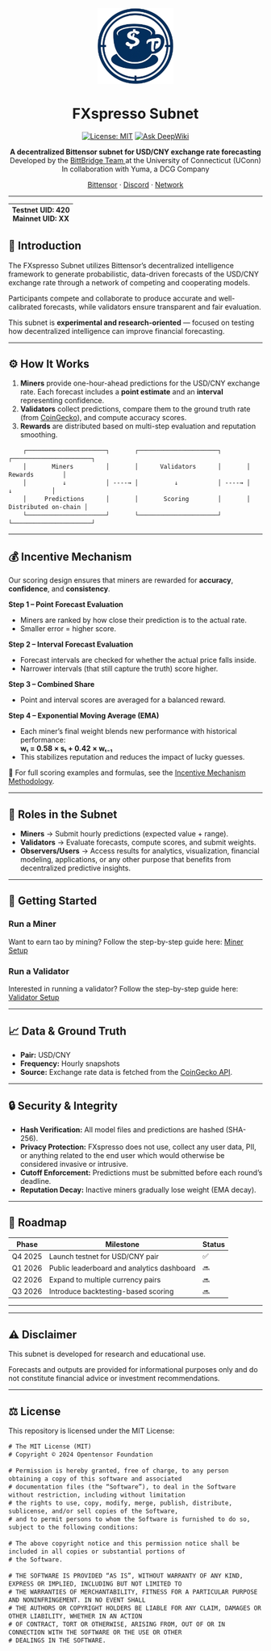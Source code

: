 <p align="center">
  <img src="https://raw.githubusercontent.com/bittbridge/bittbridge/FS-Drafting-ReadMe/docs/logo_FXspresso.svg" width="150"/>
</p>

<h1 align="center">FXspresso Subnet</h1>

<div align="center">

 [![License: MIT](https://img.shields.io/badge/License-MIT-yellow.svg)](https://opensource.org/licenses/MIT) [![Ask DeepWiki](https://deepwiki.com/badge.svg)](https://deepwiki.com/bittbridge/bittbridge)

</div>

<p align="center">
  <b>A decentralized Bittensor subnet for USD/CNY exchange rate forecasting</b><br>
  Developed by the 
  <a href="https://www.linkedin.com/posts/bittbridge-uconn_meet-the-bittbridge-team-behind-every-activity-7374484770837188608-UzTE">
    BittBridge Team
  </a> at the University of Connecticut (UConn)<br>
  In collaboration with Yuma, a DCG Company
</p>


<p align="center">
  <a href="https://bittensor.com">Bittensor</a> · 
  <a href="https://discord.gg">Discord</a> · 
  <a href="https://taostats.io/">Network</a>
</p>



---

<div align="center">

| **Testnet UID:**  420 <br> **Mainnet UID:**  XX |
| - |

</div>


## 💱 Introduction  

The FXspresso Subnet utilizes Bittensor’s decentralized intelligence framework to generate probabilistic, data-driven forecasts of the USD/CNY exchange rate through a network of competing and cooperating models.

Participants compete and collaborate to produce accurate and well-calibrated forecasts, while validators ensure transparent and fair evaluation.

This subnet is **experimental and research-oriented** — focused on testing how decentralized intelligence can improve financial forecasting.

---

## ⚙️ How It Works  

1. **Miners** provide one-hour-ahead predictions for the USD/CNY exchange rate.
   Each forecast includes a **point estimate** and an **interval** representing confidence.  
2. **Validators** collect predictions, compare them to the ground truth rate (from [CoinGecko](https://www.coingecko.com/en/api)), and compute accuracy scores.  
3. **Rewards** are distributed based on multi-step evaluation and reputation smoothing.

```
    ┌──────────────────────┐       ┌──────────────────────┐       ┌──────────────────────┐
    │       Miners         │       │      Validators      │       │       Rewards        │
    │          ↓           │ ----→ │          ↓           │ ----→ │          ↓           │
    │     Predictions      │       │       Scoring        │       │ Distributed on-chain │
    └──────────────────────┘       └──────────────────────┘       └──────────────────────┘

```
---


## 💰 Incentive Mechanism  

Our scoring design ensures that miners are rewarded for **accuracy**, **confidence**, and **consistency**.

**Step 1 – Point Forecast Evaluation**  
- Miners are ranked by how close their prediction is to the actual rate.  
- Smaller error = higher score.  

**Step 2 – Interval Forecast Evaluation**  
- Forecast intervals are checked for whether the actual price falls inside.  
- Narrower intervals (that still capture the truth) score higher.  

**Step 3 – Combined Share**  
- Point and interval scores are averaged for a balanced reward.  

**Step 4 – Exponential Moving Average (EMA)**  
- Each miner’s final weight blends new performance with historical performance:  
  **wₜ = 0.58 × sₜ + 0.42 × wₜ₋₁**
- This stabilizes reputation and reduces the impact of lucky guesses.  

🔗 For full scoring examples and formulas, see the [Incentive Mechanism Methodology](docs/incentive_methodology.md).

---

## 🧠 Roles in the Subnet  

- **Miners** → Submit hourly predictions (expected value + range).  
- **Validators** → Evaluate forecasts, compute scores, and submit weights.  
- **Observers/Users** → Access results for analytics, visualization, financial modeling, applications, or any other purpose that benefits from decentralized predictive insights.

---

## 🚀 Getting Started  

### Run a Miner  
Want to earn tao by mining? Follow the step-by-step guide here: [Miner Setup](docs/running_miner_guide.md)

### Run a Validator  
Interested in running a validator? Follow the step-by-step guide here: [Validator Setup](docs/running_validator_guide.md)

---

## 📈 Data & Ground Truth

- **Pair:** USD/CNY 
- **Frequency:** Hourly snapshots
- **Source:** Exchange rate data is fetched from the [CoinGecko API](https://www.coingecko.com/en/api).

---

## 🔒 Security & Integrity  

- **Hash Verification:** All model files and predictions are hashed (SHA-256).
- **Privacy Protection:** FXspresso does not use, collect any user data, PII, or anything related to the end user which would otherwise be considered invasive or intrusive.
- **Cutoff Enforcement:** Predictions must be submitted before each round’s deadline.  
- **Reputation Decay:** Inactive miners gradually lose weight (EMA decay).  

---

## 📅 Roadmap  

| Phase | Milestone | Status |
|-------|------------|--------|
| Q4 2025 | Launch testnet for USD/CNY pair | ✅ |
| Q1 2026 | Public leaderboard and analytics dashboard | 🔜 |
| Q2 2026 | Expand to multiple currency pairs | 🔜 |
| Q3 2026 | Introduce backtesting-based scoring | 🔜 |

---

---

## ⚠️ Disclaimer  

This subnet is developed for research and educational use.

Forecasts and outputs are provided for informational purposes only and do not constitute financial advice or investment recommendations.

---

## ⚖️ License  

This repository is licensed under the MIT License:

```
# The MIT License (MIT)
# Copyright © 2024 Opentensor Foundation

# Permission is hereby granted, free of charge, to any person obtaining a copy of this software and associated
# documentation files (the “Software”), to deal in the Software without restriction, including without limitation
# the rights to use, copy, modify, merge, publish, distribute, sublicense, and/or sell copies of the Software,
# and to permit persons to whom the Software is furnished to do so, subject to the following conditions:

# The above copyright notice and this permission notice shall be included in all copies or substantial portions of
# the Software.

# THE SOFTWARE IS PROVIDED “AS IS”, WITHOUT WARRANTY OF ANY KIND, EXPRESS OR IMPLIED, INCLUDING BUT NOT LIMITED TO
# THE WARRANTIES OF MERCHANTABILITY, FITNESS FOR A PARTICULAR PURPOSE AND NONINFRINGEMENT. IN NO EVENT SHALL
# THE AUTHORS OR COPYRIGHT HOLDERS BE LIABLE FOR ANY CLAIM, DAMAGES OR OTHER LIABILITY, WHETHER IN AN ACTION
# OF CONTRACT, TORT OR OTHERWISE, ARISING FROM, OUT OF OR IN CONNECTION WITH THE SOFTWARE OR THE USE OR OTHER
# DEALINGS IN THE SOFTWARE.
```
